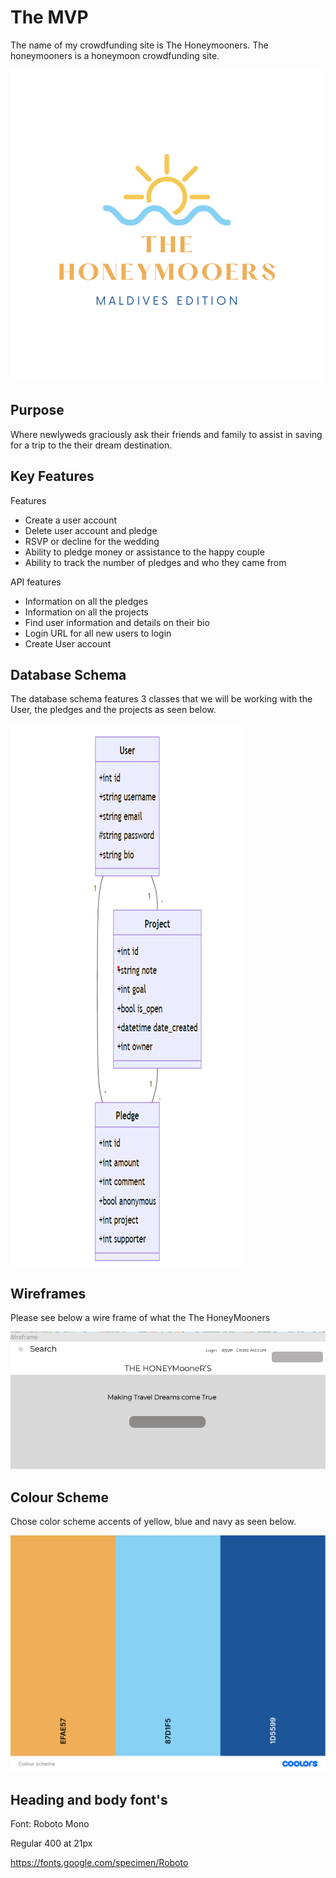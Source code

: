 

# The MVP

The name of my crowdfunding site is The Honeymooners. The honeymooners is a honeymoon crowdfunding site.

![img](images/Yellow%20and%20Blue%20Beach%20Resort%20Logo.png)


## Purpose

Where newlyweds graciously ask their friends and family to assist in saving for a trip to the their dream destination. 


## Key Features

Features

- Create a user account
- Delete user account and pledge
- RSVP or decline for the wedding
- Ability to pledge money or assistance to the happy couple
- Ability to track the number of pledges and who they came from

API  features

-	Information on all the pledges
-	Information on all the projects
-	Find user information and details on their bio
-	Login URL for all new users to login 
- Create User account

## Database Schema

The database schema features 3 classes that we will be working with the User, the pledges and the projects as seen below.

![Alt text](images/UML%20class%20diagram.png)


## Wireframes

Please see below a wire frame of what the The HoneyMooners

![Alt text](images/Wireframe.png)

## Colour Scheme

Chose color scheme accents of yellow, blue and navy as seen below.

![img](images/Colour%20scheme.png)

## Heading and body font's

Font: Roboto Mono

Regular 400 at 21px

https://fonts.google.com/specimen/Roboto